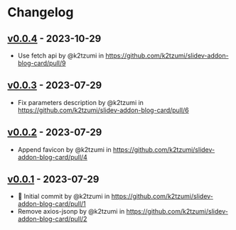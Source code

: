 # Changelog

## [v0.0.4](https://github.com/k2tzumi/slidev-addon-blog-card/compare/v0.0.3...v0.0.4) - 2023-10-29
- Use fetch api by @k2tzumi in https://github.com/k2tzumi/slidev-addon-blog-card/pull/9

## [v0.0.3](https://github.com/k2tzumi/slidev-addon-blog-card/compare/v0.0.2...v0.0.3) - 2023-07-29
- Fix parameters description by @k2tzumi in https://github.com/k2tzumi/slidev-addon-blog-card/pull/6

## [v0.0.2](https://github.com/k2tzumi/slidev-addon-blog-card/compare/v0.0.1...v0.0.2) - 2023-07-29
- Append favicon by @k2tzumi in https://github.com/k2tzumi/slidev-addon-blog-card/pull/4

## [v0.0.1](https://github.com/k2tzumi/slidev-addon-blog-card/commits/v0.0.1) - 2023-07-29
- :tada: Initial commit by @k2tzumi in https://github.com/k2tzumi/slidev-addon-blog-card/pull/1
- Remove axios-jsonp by @k2tzumi in https://github.com/k2tzumi/slidev-addon-blog-card/pull/2

